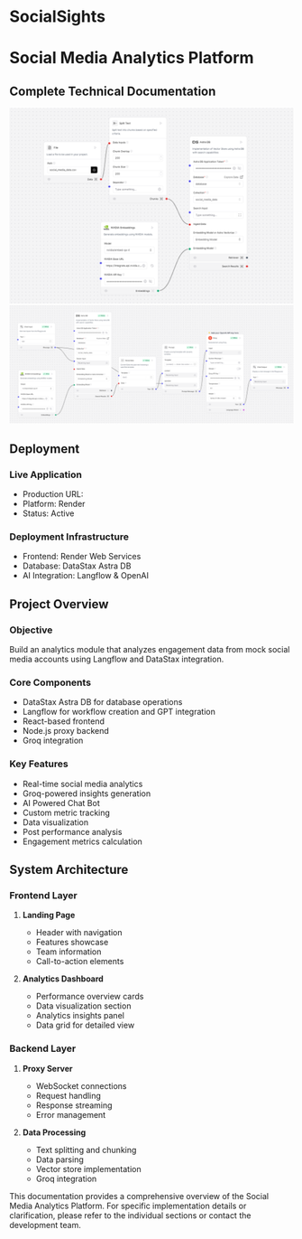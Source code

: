 # SocialSights

# Social Media Analytics Platform

## Complete Technical Documentation

![alt text](image.png)
![alt text](image-1.png)

## Deployment

### Live Application

- Production URL:
- Platform: Render
- Status: Active

### Deployment Infrastructure

- Frontend: Render Web Services
- Database: DataStax Astra DB
- AI Integration: Langflow & OpenAI

## Project Overview

### Objective

Build an analytics module that analyzes engagement data from mock social media accounts using Langflow and DataStax integration.

### Core Components

- DataStax Astra DB for database operations
- Langflow for workflow creation and GPT integration
- React-based frontend
- Node.js proxy backend
- Groq integration

### Key Features

- Real-time social media analytics
- Groq-powered insights generation
- AI Powered Chat Bot
- Custom metric tracking
- Data visualization
- Post performance analysis
- Engagement metrics calculation

## System Architecture

### Frontend Layer

1. **Landing Page**

   - Header with navigation
   - Features showcase
   - Team information
   - Call-to-action elements

2. **Analytics Dashboard**
   - Performance overview cards
   - Data visualization section
   - Analytics insights panel
   - Data grid for detailed view

### Backend Layer

1. **Proxy Server**

   - WebSocket connections
   - Request handling
   - Response streaming
   - Error management

2. **Data Processing**
   - Text splitting and chunking
   - Data parsing
   - Vector store implementation
   - Groq integration

This documentation provides a comprehensive overview of the Social Media Analytics Platform. For specific implementation details or clarification, please refer to the individual sections or contact the development team.
